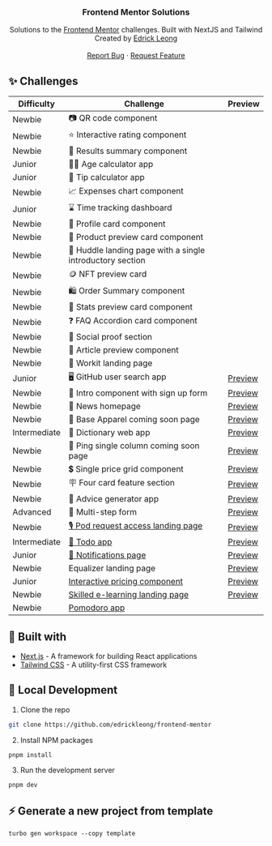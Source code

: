 <p align="center">
<h3 align="center">Frontend Mentor Solutions</h3>

<p align="center">
    Solutions to the <a href="https://www.frontendmentor.io/">Frontend Mentor</a> challenges. Built with NextJS and Tailwind
    <br />
    Created by <a href="https://twitter.com/edrickleong_">Edrick Leong</a>
    <br />
    <br />
    <a href="https://github.com/edrickleong/frontend-mentor/issues">Report Bug</a>
    ·
    <a href="https://github.com/edrickleong/frontend-mentor/issues">Request Feature</a>
</p>

## ✨ Challenges

| Difficulty   | Challenge                                                   | Preview                                                                                |
|--------------|-------------------------------------------------------------|----------------------------------------------------------------------------------------|
| Newbie       | 📷 QR code component                                        |                                                                                        |
| Newbie       | ⭐ Interactive rating component                              |                                                                                        |
| Newbie       | 💯 Results summary component                                |                                                                                        |
| Junior       | 🧑‍🦳 Age calculator app                                    |                                                                                        |
| Junior       | 💸 Tip calculator app                                       |                                                                                        |
| Newbie       | 📈 Expenses chart component                                 |                                                                                        |
| Junior       | ⌛ Time tracking dashboard                                   |                                                                                        |
| Newbie       | 👤 Profile card component                                   |                                                                                        |
| Newbie       | 🧴 Product preview card component                           |                                                                                        |
| Newbie       | 📱 Huddle landing page with a single introductory section   |                                                                                        |
| Newbie       | 🪙 NFT preview card                                         |                                                                                        |
| Newbie       | 🛍️ Order Summary component                                 |                                                                                        |
| Newbie       | 🔢 Stats preview card component                             |                                                                                        |
| Newbie       | ❓ FAQ Accordion card component                              |                                                                                        |
| Newbie       | 📝 Social proof section                                     |                                                                                        |
| Newbie       | 📄 Article preview component                                |                                                                                        |
| Newbie       | 📱 Workit landing page                                      |                                                                                        |
| Junior       | 🖥️ GitHub user search app                                  | [Preview](https://frontend-mentor-github-user-search.vercel.app/)                      |
| Newbie       | 📄 Intro component with sign up form                        | [Preview](https://frontend-mentor-intro-component-with-sign-up-form-seven.vercel.app/) |
| Newbie       | 📰 News homepage                                            | [Preview](https://edrick-news.netlify.app/)                                            |
| Newbie       | 👚 Base Apparel coming soon page                            | [Preview](https://edrick-base-apparel.netlify.app/)                                    |
| Intermediate | 📖 Dictionary web app                                       | [Preview](https://edrick-dictionary.netlify.app/)                                      |
| Newbie       | 📃 Ping single column coming soon page                      | [Preview](https://edrick-ping.netlify.app/)                                            |
| Newbie       | 💲 Single price grid component                              | [Preview](https://edrick-single-price-grid.netlify.app/)                               |
| Newbie       | 🪧 Four card feature section                                | [Preview](https://edrick-four-card-section.netlify.app/)                               |
| Newbie       | 💭 Advice generator app                                     | [Preview](https://edrick-advice-generator.netlify.app/)                                |
| Advanced     | 📄 Multi-step form                                          | [Preview](https://edrick-multi-step-form.netlify.app/)                                 |
| Newbie       | [🎙 Pod request access landing page](apps/pod-request-access) | [Preview](https://edrick-pod-request-access.netlify.app/)                              |
| Intermediate | [📝 Todo app](apps/todo-app)                                | [Preview](https://edrick-todo-app.netlify.app/)                                        |
| Junior       | [🔔 Notifications page](apps/notifications-page)            | [Preview](https://edrick-notifications-page.netlify.app/)                              |
| Newbie       | Equalizer landing page                                      | [Preview](https://edrick-equalizer.netlify.app/)                                       |
| Junior       | [Interactive pricing component](apps/interactive-pricing)   | [Preview](https://edrick-interactive-pricing.netlify.app/)                             |
| Newbie       | [Skilled e-learning landing page](apps/skilled-elearning)   | [Preview](https://edrick-skilled-elearning.netlify.app/)                               |
| Newbie       | [Pomodoro app](apps/pomodoro-app)                           |                                                                                        |

## 🔧 Built with

- [Next.js](https://nextjs.org/) - A framework for building React applications
- [Tailwind CSS](https://tailwindcss.com/) - A utility-first CSS framework

## 🚀 Local Development

1. Clone the repo

```sh
git clone https://github.com/edrickleong/frontend-mentor
```

2. Install NPM packages

```sh
pnpm install
```

3. Run the development server

```
pnpm dev
```
## ⚡ Generate a new project from template

```shell
turbo gen workspace --copy template
```